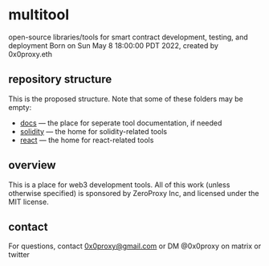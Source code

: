 # multitool
open-source libraries/tools for smart contract development, testing,
and deployment
Born on Sun May  8 18:00:00 PDT 2022, created by 0x0proxy.eth

## repository structure
This is the proposed structure. Note that some of these folders may be empty:

 * [docs](./docs) &mdash; the place for seperate tool documentation, if needed
 * [solidity](./solidity) &mdash; the home for solidity-related tools
 * [react](./react) &mdash; the home for react-related tools

## overview

This is a place for web3 development tools. All of this work (unless
otherwise specified) is sponsored by ZeroProxy Inc, and licensed under
the MIT license.

## contact

For questions, contact 0x0proxy@gmail.com or DM @0x0proxy on matrix or twitter


